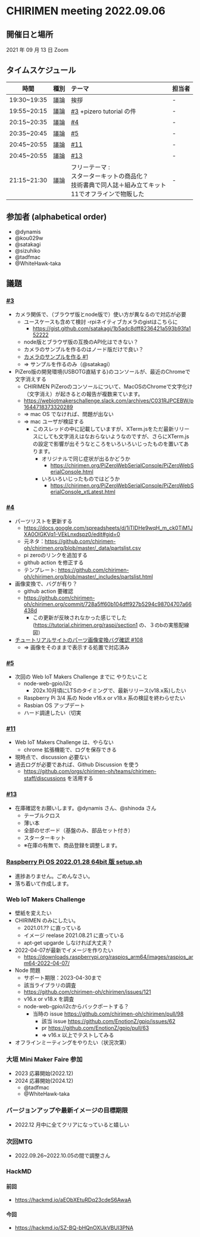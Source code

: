 # CHIRIMEN meeting 2022.09.06

## 開催日と場所

2021 年 09 月 13 日 Zoom

## タイムスケジュール

|    時間     | 種別 | テーマ                                                                                                    | 担当者 |
| :---------: | :--: | :-------------------------------------------------------------------------------------------------------- | :----- |
| 19:30~19:35 | 議論 | 挨拶                                                                                                      | -      |
| 19:55~20:15 | 議論 | [#3](https://github.com/chirimen-oh/meeting/issues/3) +pizero tutorial の件                               | -      |
| 20:15~20:35 | 議論 | [#4](https://github.com/chirimen-oh/meeting/issues/4)                                                     | -      |
| 20:35~20:45 | 議論 | [#5](https://github.com/chirimen-oh/meeting/issues/5)                                                     | -      |
| 20:45~20:55 | 議論 | [#11](https://github.com/chirimen-oh/meeting/issues/11)                                                   | -      |
| 20:45~20:55 | 議論 | [#13](https://github.com/chirimen-oh/meeting/issues/13)                                                   | -      |
| 21:15~21:30 | 議論 | フリーテーマ :<br> スターターキットの商品化？<br>技術書典で同人誌＋組み立てキット<br>11でオフラインで物販した | -      |

## 参加者 (alphabetical order)

- @dynamis
- @kou029w
- @satakagi
- @sizuhiko
- @tadfmac
- @WhiteHawk-taka

## 議題
### [#3](https://github.com/chirimen-oh/meeting/issues/3)
- カメラ関係で、（ブラウザ版とnode版で）使い方が異なるので対応が必要
    - ユースケースも含めて検討
    -rpiネイティブカメラのgistはこちらに
        - https://gist.github.com/satakagi/1b5adc8dff8236421a593b93fa152222
    - node版とブラウザ版の互換のAPI化はできない？
    - カメラのサンプルを作るのはノード版だけで良い？
    - [ カメラのサンプルを作る #1 ](https://github.com/chirimen-oh/tutorial.chirimen.org/issues/1)
    - => サンプルを作るのみ（@satakagi）
- PiZero版の開発環境(USBOTG直結する)のコンソールが、最近のChromeで文字消えする
    - CHIRIMEN PiZeroのコンソールについて、MacOSのChromeで文字化け（文字消え）が起きるとの報告が複数来ています。
    - https://webiotmakerschallenge.slack.com/archives/C031RJPCEBW/p1644718373320289
    - => mac OS でなければ、問題が出ない
    - => mac ユーザが検証する
        - このスレッドの中に記載していますが、XTerm.jsをただ最新リリースにしても文字消えはなおらないようなのですが、さらにXTerm.jsの設定で影響が出そうなところをいろいろいじったものを置いてあります。
            - オリジナルで同じ症状が出るかどうか
                - https://chirimen.org/PiZeroWebSerialConsole/PiZeroWebSerialConsole.html
            - いろいろいじったものではどうか
                - https://chirimen.org/PiZeroWebSerialConsole/PiZeroWebSerialConsole_xtLatest.html

### [#4](https://github.com/chirimen-oh/meeting/issues/4)
- パーツリストを更新する
    - https://docs.google.com/spreadsheets/d/1iTIDHe9wqH_m_ck0TiM1JXA0OlGKVq1-VEkLnxdspz0/edit#gid=0
    - 元ネタ：https://github.com/chirimen-oh/chirimen.org/blob/master/_data/partslist.csv
    - pi zeroのリンクを追加する
    - github action を修正する
    - テンプレート: https://github.com/chirimen-oh/chirimen.org/blob/master/_includes/partslist.html
- 画像変換で、バグが有り？
    - github action 要確認
    - https://github.com/chirimen-oh/chirimen.org/commit/728a5ff60b104dff927b5294c98704707a66438d
        - この更新が反映されなかった感じでした(https://tutorial.chirimen.org/raspi/section1 の、３のbの実態配線図）
- [ チュートリアルサイトのパーツ画像変換バグ確認 #108 ](https://github.com/chirimen-oh/chirimen.org/issues/108)
    - => 画像をそのままで表示する処置で対応済み

### [#5](https://github.com/chirimen-oh/meeting/issues/5)
- 次回の Web IoT Makers Challenge までに やりたいこと
    - node-web-gpio/i2c
        - 202x.10月頃にLTSのタイミングで、最新リリース(v18.x系)したい
    - Raspberry Pi 3/4 系の Node v16.x or v18.x 系の検証を終わらせたい
    - Rasbian OS アップデート
    - ハード調達したい（切実

### [#11](https://github.com/chirimen-oh/meeting/issues/11)
- Web IoT Makers Challenge は、やらない
    - chrome 拡張機能で、ログを保存できる
- 現時点で、discussion 必要ない
- 過去ログが必要であれば、Github Discussion を使う
    - https://github.com/orgs/chirimen-oh/teams/chirimen-staff/discussions を活用する

### [#13](https://github.com/chirimen-oh/meeting/issues/13)
- 在庫確認をお願いします。@dynamis さん、@shinoda さん
    - テーブルクロス
    - 薄い本
    - 全部のせボード（基盤のみ、部品セット付き）
    - スターターキット
    - ※在庫の有無で、商品登録を調整します。

### [Raspberry Pi OS 2022.01.28 64bit 版 setup.sh](https://github.com/chirimen-oh/chirimen/issues/118) 
- 進捗ありません。ごめんなさい。
- 落ち着いて作成します。

### Web IoT Makers Challenge
- 壁紙を変えたい
- CHIRIMEN のみにしたい。
    - 2021.01.?? に直っている
    - イメージ reelase 2021.08.21 に直っている
    - apt-get upgarde しなければ大丈夫？
- 2022-04-07が最新でイメージを作りたい
    - https://downloads.raspberrypi.org/raspios_arm64/images/raspios_arm64-2022-04-07/
- Node 問題
    - サポート期限：2023-04-30まで
    - 該当ライブラリの調査
    - https://github.com/chirimen-oh/chirimen/issues/121
    - v16.x or v18.x を調査
    - node-web-gpio/i2cからバックポートする？
        - 当時の issue https://github.com/chirimen-oh/chirimen/pull/98
            - 該当 issue https://github.com/EnotionZ/gpio/issues/62
            - pr https://github.com/EnotionZ/gpio/pull/63
            - => v16.x 以上でテストしてみる
- オフラインミーティングをやりたい（状況次第）

### 大垣 Mini Maker Faire 参加
- 2023 応募開始(2022.12)
- 2024 応募開始(2024.12)
    - @tadfmac
    - @WhiteHawk-taka

### バージョンアップや最新イメージの目標期限
- 2022.12 月中に全てクリアになっていると嬉しい

### 次回MTG
- 2022.09.26~2022.10.05の間で調整さん

### HackMD
#### 前回
- https://hackmd.io/aEObXEtuRDq23cdeS6AwaA

#### 今回
* https://hackmd.io/SZ-BQ-bHQnOXUkVBUI3PNA